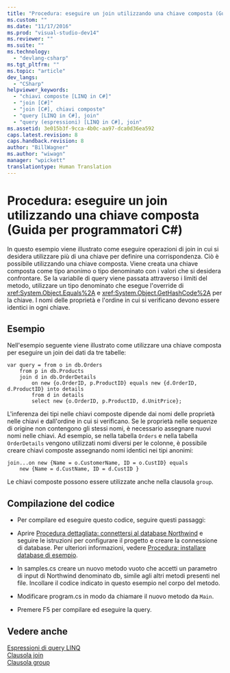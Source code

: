 ```yaml
---
title: "Procedura: eseguire un join utilizzando una chiave composta (Guida per programmatori C#) | Microsoft Docs"
ms.custom: ""
ms.date: "11/17/2016"
ms.prod: "visual-studio-dev14"
ms.reviewer: ""
ms.suite: ""
ms.technology: 
  - "devlang-csharp"
ms.tgt_pltfrm: ""
ms.topic: "article"
dev_langs: 
  - "CSharp"
helpviewer_keywords: 
  - "chiavi composte [LINQ in C#]"
  - "join [C#]"
  - "join [C#], chiavi composte"
  - "query [LINQ in C#], join"
  - "query (espressioni) [LINQ in C#], join"
ms.assetid: 3e015b3f-9cca-4b0c-aa97-dca0d36ea592
caps.latest.revision: 8
caps.handback.revision: 8
author: "BillWagner"
ms.author: "wiwagn"
manager: "wpickett"
translationtype: Human Translation
---
```

# Procedura: eseguire un join utilizzando una chiave composta (Guida per programmatori C#)
In questo esempio viene illustrato come eseguire operazioni di join in cui si desidera utilizzare più di una chiave per definire una corrispondenza.  Ciò è possibile utilizzando una chiave composta.  Viene creata una chiave composta come tipo anonimo o tipo denominato con i valori che si desidera confrontare.  Se la variabile di query viene passata attraverso i limiti del metodo, utilizzare un tipo denominato che esegue l'override di <xref:System.Object.Equals%2A> e <xref:System.Object.GetHashCode%2A> per la chiave.  I nomi delle proprietà e l'ordine in cui si verificano devono essere identici in ogni chiave.  
  
## Esempio  
 Nell'esempio seguente viene illustrato come utilizzare una chiave composta per eseguire un join dei dati da tre tabelle:  
  
```  
var query = from o in db.Orders  
    from p in db.Products  
    join d in db.OrderDetails   
        on new {o.OrderID, p.ProductID} equals new {d.OrderID,         d.ProductID} into details  
        from d in details  
        select new {o.OrderID, p.ProductID, d.UnitPrice};  
```  
  
 L'inferenza dei tipi nelle chiavi composte dipende dai nomi delle proprietà nelle chiavi e dall'ordine in cui si verificano.  Se le proprietà nelle sequenze di origine non contengono gli stessi nomi, è necessario assegnare nuovi nomi nelle chiavi.  Ad esempio, se nella tabella `Orders` e nella tabella `OrderDetails` vengono utilizzati nomi diversi per le colonne, è possibile creare chiavi composte assegnando nomi identici nei tipi anonimi:  
  
```  
join...on new {Name = o.CustomerName, ID = o.CustID} equals   
    new {Name = d.CustName, ID = d.CustID }  
```  
  
 Le chiavi composte possono essere utilizzate anche nella clausola `group`.  
  
## Compilazione del codice  
  
-   Per compilare ed eseguire questo codice, seguire questi passaggi:  
  
-   Aprire [Procedura dettagliata: connettersi al database Northwind](../Topic/How%20to:%20Connect%20to%20the%20Northwind%20Database.md) e seguire le istruzioni per configurare il progetto e creare la connessione di database.  Per ulteriori informazioni, vedere [Procedura: installare database di esempio](../Topic/How%20to:%20Install%20Sample%20Databases.md).  
  
-   In samples.cs creare un nuovo metodo vuoto che accetti un parametro di input di Northwind denominato db, simile agli altri metodi presenti nel file.  Incollare il codice indicato in questo esempio nel corpo del metodo.  
  
-   Modificare program.cs in modo da chiamare il nuovo metodo da `Main`.  
  
-   Premere F5 per compilare ed eseguire la query.  
  
## Vedere anche  
 [Espressioni di query LINQ](../../../csharp/programming-guide/linq-query-expressions/index.md)   
 [Clausola join](../../../csharp/language-reference/keywords/join-clause.md)   
 [Clausola group](../../../csharp/language-reference/keywords/group-clause.md)